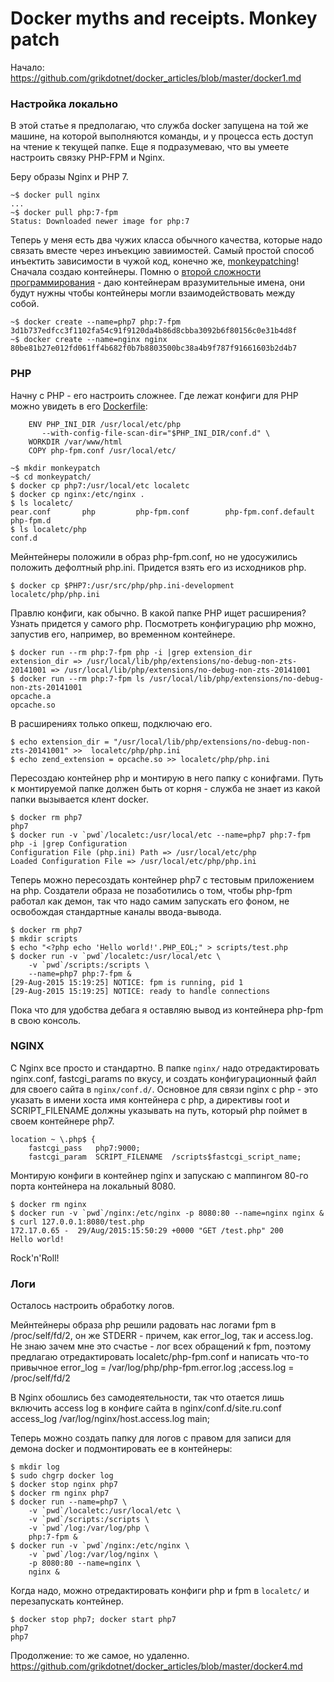 Docker myths and receipts. Monkey patch
========

Начало: https://github.com/grikdotnet/docker_articles/blob/master/docker1.md

### Настройка локально

В этой статье я предполагаю, что служба docker запущена на той же машине, на которой выполняются команды, и у процесса есть доступ на чтение к текущей папке. Еще я подразумеваю, что вы умеете настроить связку PHP-FPM и Nginx.

Беру образы Nginx и PHP 7.
```
~$ docker pull nginx
...
~$ docker pull php:7-fpm
Status: Downloaded newer image for php:7
```

Теперь у меня есть два чужих класса обычного качества, которые надо связать вместе через инъекцию завиимостей. Самый простой способ инъектить зависимости в чужой код, конечно же, [monkeypatching](https://ru.wikipedia.org/wiki/Monkey_patch)!
Сначала создаю контейнеры. Помню о [второй сложности программирования](http://martinfowler.com/bliki/TwoHardThings.html) - даю контейнерам вразумительные имена, они будут нужны чтобы контейнеры могли взаимодействовать между собой.
```
~$ docker create --name=php7 php:7-fpm
3d1b737edfcc3f1102fa54c91f9120da4b86d8cbba3092b6f80156c0e31b4d8f
~$ docker create --name=nginx nginx
80be81b27e012fd061ff4b682f0b7b8803500bc38a4b9f787f91661603b2d4b7
```

### PHP

Начну с PHP - его настроить сложнее. Где лежат конфиги для PHP можно увидеть в его [Dockerfile]((https://github.com/docker-library/php/blob/f5e091ac3815dce80ca496298e0cb94638844b10/7.0/fpm/Dockerfile)):
```
	ENV PHP_INI_DIR /usr/local/etc/php
	   --with-config-file-scan-dir="$PHP_INI_DIR/conf.d" \
	WORKDIR /var/www/html
	COPY php-fpm.conf /usr/local/etc/
```
```
~$ mkdir monkeypatch
~$ cd monkeypatch/
$ docker cp php7:/usr/local/etc localetc
$ docker cp nginx:/etc/nginx .
$ ls localetc/
pear.conf		php			php-fpm.conf		php-fpm.conf.default	php-fpm.d
$ ls localetc/php
conf.d
```
Мейнтейнеры положили в образ php-fpm.conf, но не удосужились положить дефолтный php.ini. Придется взять его из исходников php.

	$ docker cp $PHP7:/usr/src/php/php.ini-development localetc/php/php.ini

Правлю конфиги, как обычно. В какой папке PHP ищет расширения? Узнать придется у самого php.
Посмотреть конфигурацию php можно, запустив его, например, во временном контейнере.
```
$ docker run --rm php:7-fpm php -i |grep extension_dir
extension_dir => /usr/local/lib/php/extensions/no-debug-non-zts-20141001 => /usr/local/lib/php/extensions/no-debug-non-zts-20141001
$ docker run --rm php:7-fpm ls /usr/local/lib/php/extensions/no-debug-non-zts-20141001
opcache.a
opcache.so
```
В расширениях только опкеш, подключаю его. 
```
$ echo extension_dir = "/usr/local/lib/php/extensions/no-debug-non-zts-20141001" >>  localetc/php/php.ini
$ echo zend_extension = opcache.so >> localetc/php/php.ini
```

Пересоздаю контейнер php и монтирую в него папку с конифгами. Путь к монтируемой папке должен быть от корня - служба не знает из какой папки вызывается клент docker.
```
$ docker rm php7
php7
$ docker run -v `pwd`/localetc:/usr/local/etc --name=php7 php:7-fpm php -i |grep Configuration
Configuration File (php.ini) Path => /usr/local/etc/php
Loaded Configuration File => /usr/local/etc/php/php.ini
```
Теперь можно пересоздать контейнер php7 с тестовым приложением на php. Создатели образа не позаботились о том, чтобы php-fpm работал как демон, так что надо самим запускать его фоном, не освобождая стандартные каналы ввода-вывода.
```
$ docker rm php7
$ mkdir scripts
$ echo "<?php echo 'Hello world!'.PHP_EOL;" > scripts/test.php
$ docker run -v `pwd`/localetc:/usr/local/etc \
	-v `pwd`/scripts:/scripts \
	--name=php7 php:7-fpm &
[29-Aug-2015 15:19:25] NOTICE: fpm is running, pid 1
[29-Aug-2015 15:19:25] NOTICE: ready to handle connections
```
Пока что для удобства дебага я оставляю вывод из контейнера php-fpm в свою консоль.

### NGINX

С Nginx все просто и стандартно. В папке `nginx/` надо отредактировать nginx.conf, fastcgi_params по вкусу, и создать конфигурационный файл для своего сайта в `nginx/conf.d/`.
Основное для связи nginx с php - это указать в имени хоста имя контейнера с php, а директивы root и SCRIPT_FILENAME должны указывать на путь, который php поймет в своем контейнере php7.

    location ~ \.php$ {
        fastcgi_pass   php7:9000;
        fastcgi_param  SCRIPT_FILENAME  /scripts$fastcgi_script_name;

Монтирую конфиги в контейнер nginx и запускаю с маппингом 80-го порта контейнера на локальный 8080. 

```
$ docker rm nginx
$ docker run -v `pwd`/nginx:/etc/nginx -p 8080:80 --name=nginx nginx &
$ curl 127.0.0.1:8080/test.php
172.17.0.65 -  29/Aug/2015:15:50:29 +0000 "GET /test.php" 200
Hello world!
```
Rock'n'Roll!

### Логи

Осталось настроить обработку логов.

Мейнтейнеры образа php решили радовать нас логами fpm в /proc/self/fd/2, он же STDERR - причем, как error_log, так и access.log. Не знаю зачем мне это счастье - лог всех обращений к fpm, поэтому предлагаю отредактировать localetc/php-fpm.conf и написать что-то привычное
	error_log = /var/log/php/php-fpm.error.log
	;access.log = /proc/self/fd/2 

В Nginx обошлись без самодеятельности, так что отается лишь включить access log в конфиге сайта в nginx/conf.d/site.ru.conf
    access_log  /var/log/nginx/host.access.log  main;

Теперь можно создать папку для логов c правом для записи для демона docker и подмонтировать ее в контейнеры:
```
$ mkdir log
$ sudo chgrp docker log
$ docker stop nginx php7
$ docker rm nginx php7
$ docker run --name=php7 \
	-v `pwd`/localetc:/usr/local/etc \
	-v `pwd`/scripts:/scripts \
	-v `pwd`/log:/var/log/php \
	php:7-fpm &
$ docker run -v `pwd`/nginx:/etc/nginx \
	-v `pwd`/log:/var/log/nginx \
	-p 8080:80 --name=nginx \
	nginx &
```

Когда надо, можно отредактировать конфиги php и fpm в `localetc/` и перезапускать контейнер.
```
$ docker stop php7; docker start php7
php7
php7
```


Продолжение: то же самое, но удаленно. https://github.com/grikdotnet/docker_articles/blob/master/docker4.md